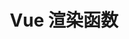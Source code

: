 ---
layout: post
title: Vue 渲染函数
categories: [Vue]
description: 
keywords: Vue 渲染函数.md
mermaid: false
sequence: false
flow: false
mathjax: false
mindmap: false
mindmap2: false
---